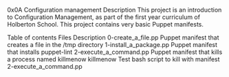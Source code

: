 0x0A Configuration management
Description
This project is an introduction to Configuration Management, as part of the first year curriculum of Holberton School. This project contains very basic Puppet manifests.

Table of contents
Files Description
0-create_a_file.pp	Puppet manifest that creates a file in the /tmp directory
1-install_a_package.pp	Puppet manifest that installs puppet-lint
2-execute_a_command.pp	Puppet manifest that kills a process named killmenow
killmenow		Test bash script to kill with manifest 2-execute_a_command.pp